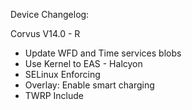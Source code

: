 Device Changelog:

Corvus V14.0 - R

- Update WFD and Time services blobs
- Use Kernel to EAS - Halcyon
- SELinux Enforcing
- Overlay: Enable smart charging
- TWRP Include
